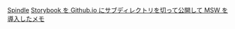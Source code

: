 [Spindle](https://spindle.ameba.design/principles/)
[Storybook を Github.io にサブディレクトリを切って公開して MSW を導入したメモ](https://qiita.com/hibohiboo/items/9635105f6d2e909c6115)
